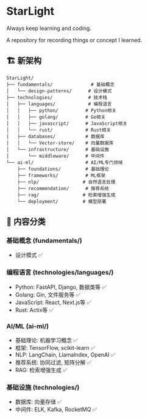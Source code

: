 # StarLight

Always keep learning and coding.

A repository for recording things or concept I learned.

## 🏗️ 新架构

```
StarLight/
├── fundamentals/              # 基础概念
│   └── design-patterns/      # 设计模式
├── technologies/             # 技术栈
│   ├── languages/            # 编程语言
│   │   ├── python/          # Python相关
│   │   ├── golang/          # Go相关
│   │   ├── javascript/      # JavaScript相关
│   │   └── rust/            # Rust相关
│   ├── databases/           # 数据库
│   │   └── Vector-store/    # 向量数据库
│   └── infrastructure/      # 基础设施
│       └── middleware/      # 中间件
└── ai-ml/                   # AI/ML专门领域
    ├── foundations/         # 基础理论
    ├── frameworks/          # ML框架
    ├── nlp/                # 自然语言处理
    ├── recommendation/      # 推荐系统
    ├── rag/                # 检索增强生成
    └── deployment/         # 模型部署
```

## 📁 内容分类

### 基础概念 (fundamentals/)
- 设计模式 ✅

### 编程语言 (technologies/languages/)
- Python: FastAPI, Django, 数据类等 ✅
- Golang: Gin, 文件服务等 ✅
- JavaScript: React, Next.js等 ✅
- Rust: Actix等 ✅

### AI/ML (ai-ml/)
- 基础理论: 机器学习概念 ✅
- 框架: TensorFlow, scikit-learn ✅
- NLP: LangChain, LlamaIndex, OpenAI ✅
- 推荐系统: 协同过滤, 矩阵分解 ✅
- RAG: 检索增强生成 ✅

### 基础设施 (technologies/)
- 数据库: 向量存储 ✅
- 中间件: ELK, Kafka, RocketMQ ✅

